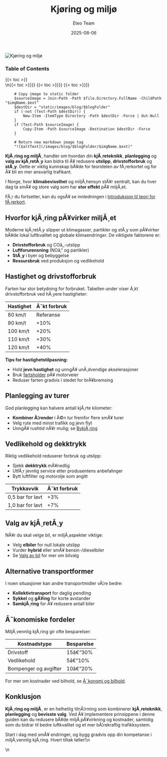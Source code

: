 ﻿---
title: "Kjøring og miljø"
date: 2025-08-06
draft: false
author: "Eteo Team"
description: "Utforsk hvordan kjøring påvirker miljøet og lær teknikker for å redusere utslipp, drivstofforbruk og støy. Viktig kunnskap for førerkortteorien og for ansvarlig kjøring."
categories: ["Driving Theory"]
tags: ["driving", "theory", "safety"]
featured_image: "/images/blog/kjoring-og-miljo/kjoring-og-miljo.svg"
---

<div class="blog-content">
  <div class="featured-image">
    <img src="/images/blog/kjoring-og-miljo/kjoring-og-miljo.svg" alt="Kjøring og miljø" class="img-fluid rounded">
  </div>

  <div class="toc-container mt-4 mb-4">
    <h3>Table of Contents</h3>
    {{< toc >}}
  </div>

  <div class="blog-body">\n{{< toc >}}}}
{{< toc >}}}}
{{< toc >}}}}

        
        
        # Copy image to static folder
        $sourceImage = Join-Path -Path $file.Directory.FullName -ChildPath "$imgName.$ext"
        $destDir = "static/images/blog/$blogFolder"
        if (-not (Test-Path $destDir)) {
            New-Item -ItemType Directory -Path $destDir -Force | Out-Null
        }
        if (Test-Path $sourceImage) {
            Copy-Item -Path $sourceImage -Destination $destDir -Force
        }
        
        # Return new markdown image tag
        "![$altText](/images/blog/$blogFolder/$imgName.$ext)"
    

**KjÃ¸ring og miljÃ¸** handler om hvordan din **kjÃ¸reteknikk**, **planlegging** og **valg av kjÃ¸retÃ¸y** kan bidra til Ã¥ redusere **utslipp**, **drivstofforbruk** og **stÃ¸y**. Dette er viktig kunnskap bÃ¥de for teoridelen av fÃ¸rerkortet og for Ã¥ bli en mer ansvarlig trafikant.

I Norge, hvor **klimabevissthet** og miljÃ¸hensyn stÃ¥r sentralt, kan du hver dag ta smÃ¥ og store valg som har **stor effekt** pÃ¥ miljÃ¸et. 

FÃ¸r du fortsetter, kan du ogsÃ¥ se innledningen i [Introduksjon til teori for fÃ¸rerkort](/blogs/teori/introduksjon-til-teori-for-forerkort "Introduksjon til teori for fÃ¸rerkort").

## Hvorfor kjÃ¸ring pÃ¥virker miljÃ¸et

Moderne kjÃ¸retÃ¸y slipper ut klimagasser, partikler og stÃ¸y som pÃ¥virker bÃ¥de lokal luftkvalitet og globale klimaendringer. De viktigste faktorene er:

* **Drivstofforbruk** og COâ‚‚-utslipp
* **Luftforurensning** (NOâ‚“ og partikler)
* **StÃ¸y** i byer og bebyggelse
* **Ressursbruk** ved produksjon og vedlikehold

## Hastighet og drivstofforbruk

Farten har stor betydning for forbruket. Tabellen under viser Ã¸kt drivstofforbruk ved hÃ¸yere hastigheter:

| Hastighet | Ã˜kt forbruk |
|-----------|-------------|
| 80 km/t   | Referanse   |
| 90 km/t   | +10%        |
| 100 km/t  | +20%        |
| 110 km/t  | +30%        |
| 120 km/t  | +40%        |

**Tips for hastighetstilpasning:**

* Hold **jevn hastighet** og unngÃ¥ unÃ¸dvendige akselerasjoner
* Bruk [fartsholder](/blogs/teori/fart-og-avstand "Fart og avstand - Sikker hastighet og stoppdistanse") pÃ¥ motorveier
* Reduser farten gradvis i stedet for brÃ¥bremsing

## Planlegging av turer

God planlegging kan halvere antall kjÃ¸rte kilometer:

* **Kombiner Ã¦render** i Ã©n tur fremfor flere smÃ¥ turer
* Velg rute med minst trafikk og jevn flyt
* UnngÃ¥ rushtid nÃ¥r mulig; se [BykjÃ¸ring](/blogs/teori/bykjoring "BykjÃ¸ring - Guide til urban kjÃ¸ring")

## Vedlikehold og dekktrykk

Riktig vedlikehold reduserer forbruk og utslipp:

* Sjekk **dekktrykk** mÃ¥nedlig
* UtfÃ¸r jevnlig service etter produsentens anbefalinger
* Bytt luftfilter og motorolje som angitt

| Trykkavvik     | Ã˜kt forbruk |
|----------------|-------------|
| 0,5 bar for lavt | +3%        |
| 1,0 bar for lavt | +7%        |

## Valg av kjÃ¸retÃ¸y

NÃ¥r du skal velge bil, er miljÃ¸aspekter viktige:

* Velg **elbiler** for null lokale utslipp
* Vurder **hybrid** eller smÃ¥ bensin-/dieselbiler
* Se [Valg av bil](/blogs/teori/valg-av-bil "Valg av bil - Fossil, hybrid eller elektrisk") for mer om bilvalg

## Alternative transportformer

I noen situasjoner kan andre transportmidler vÃ¦re bedre:

* **Kollektivtransport** for daglig pendling
* **Sykkel** og **gÃ¥ing** for korte avstander
* **SamkjÃ¸ring** for Ã¥ redusere antall biler

## Ã˜konomiske fordeler

MiljÃ¸vennlig kjÃ¸ring gir ofte besparelser:

| Kostnadstype      | Besparelse |
|-------------------|------------|
| Drivstoff         | 15â€“30%     |
| Vedlikehold       | 5â€“10%      |
| Bompenger og avgifter | 10â€“20% |

For mer om kostnader ved bilhold, se [Ã˜konomi og bilhold](/blogs/teori/okonomi-og-bilhold "Ã˜konomi og bilhold - Kostnader og tips for Ã¸konomisk bilhold").

## Konklusjon

**KjÃ¸ring og miljÃ¸** er en helhetlig tilnÃ¦rming som kombinerer **kjÃ¸reteknikk**, **planlegging** og **bevisste valg**. Ved Ã¥ implementere prinsippene i denne guiden kan du redusere bÃ¥de miljÃ¸pÃ¥virkning og kostnader, samtidig som du bidrar til bedre luftkvalitet og et mer bÃ¦rekraftig trafikksystem.

Start i dag med smÃ¥ endringer, og bygg gradvis opp din kompetanse i miljÃ¸vennlig kjÃ¸ring. Hvert tiltak teller!\n  </div>\n</div>